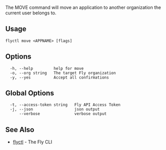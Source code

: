 The MOVE command will move an application to another
organization the current user belongs to.


## Usage
~~~
flyctl move <APPNAME> [flags]
~~~

## Options

~~~
  -h, --help         help for move
  -o, --org string   The target Fly organization
  -y, --yes          Accept all confirmations
~~~

## Global Options

~~~
  -t, --access-token string   Fly API Access Token
  -j, --json                  json output
      --verbose               verbose output
~~~

## See Also

* [flyctl](/docs/flyctl/help/)	 - The Fly CLI


